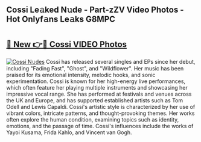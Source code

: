 ## Cossi Le𝚊ked N𝚞de - Part-zZV Video Photos - Hot Onlyf𝚊ns Le𝚊ks G8MPC

# <h2><a href="http://ab75870.deff.icu/?id=Cossi">🔗 New 👉🔴 Cossi VIDEO Photos</a></h2>

[![Cossi N𝚞des](https://i.imgur.com/rIISA9y.gif)](http://ab75870.deff.icu/?id=Cossi)
Cossi has released several singles and EPs since her debut, including "Fading Fast", "Ghost", and "Wildflower". Her music has been praised for its emotional intensity, melodic hooks, and sonic experimentation. Cossi is known for her high-energy live performances, which often feature her playing multiple instruments and showcasing her impressive vocal range. She has performed at festivals and venues across the UK and Europe, and has supported established artists such as Tom Odell and Lewis Capaldi. Cossi's artistic style is characterized by her use of vibrant colors, intricate patterns, and thought-provoking themes. Her works often explore the human condition, examining topics such as identity, emotions, and the passage of time. Cossi's influences include the works of Yayoi Kusama, Frida Kahlo, and Vincent van Gogh.
